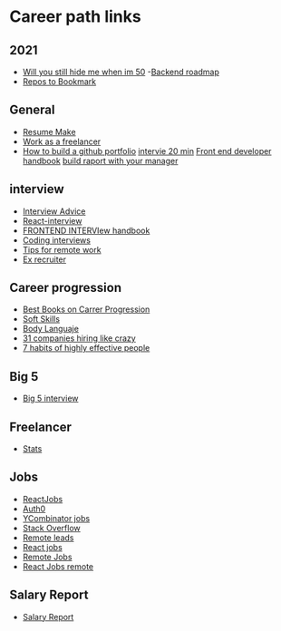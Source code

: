 # Career path links

## 2021
 - [Will you still hide me when im 50](https://betterprogramming.pub/will-you-still-hire-me-when-im-50-3d4c4d9df9a4)
 -[Backend roadmap](https://vittoriorivabella.medium.com/zero-to-hero-backend-developer-roadmap-2021-8b6985cfe2d)
- [Repos to Bookmark](https://towardsdatascience.com/top-10-github-repos-to-bookmark-right-now-b0bc62436ffc)
## General
- [Resume Make](https://resumake.io)
- [Work as a freelancer](https://www.reddit.com/r/webdev/comments/7uzgh9/web_developers_who_are_earning_as_freelancershow/)
- [How to build a github portfolio](https://www.reddit.com/r/iOSProgramming/comments/7xktdf/how_do_you_start_building_a_github_for_a_portfolio/)
[intervie 20 min](https://medium.freecodecamp.org/how-i-applied-lessons-learned-from-a-failed-technical-interview-to-get-5-job-offers-656fcf58034d)
[Front end developer handbook](https://www.reddit.com/r/javascript/comments/8b18y2/frontend_developer_handbook_2018_a_free_original/)
[build raport with your manager](https://hired.com/blog/candidates/effective-ways-to-build-rapport-manager/?utm_source=customerio&utm_medium=email&utm_campaign=(b2c)(m-all)(c_newsletter_20180322_not-onboarded_NA))


## interview
- [Interview Advice](https://www.reddit.com/r/reactjs/comments/7udohf/interview_advice/)
- [React-interview](https://github.com/Pau1fitz/react-interview)
- [FRONTEND INTERVIew handbook](https://github.com/yangshun/front-end-interview-handbook)
- [Coding interviews](https://github.com/yangshun/tech-interview-handbook)
- [Tips for remote work](https://www.reddit.com/r/jobs/comments/7xqdvt/tips_for_those_looking_for_remote_work_the/?st=1Z141Z3&sh=71c63940)
- [Ex recruiter](https://www.reddit.com/r/jobs/comments/7y8k6p/im_an_exrecruiter_for_some_of_the_top_companies/)

## Career progression
- [Best Books on Carrer Progression](https://www.reddit.com/r/cscareerquestions/comments/7k8tu1/best_books_on_software_engineer_career_progression/)
- [Soft Skills](https://jaxenter.com/6-most-useful-soft-skills-for-software-developers-125286.html)
- [Body Languaje](https://www.reddit.com/r/socialskills/comments/7ne3mk/the_power_of_eye_contact_my_experiences_since/)
- [31 companies hiring like crazy](https://www.glassdoor.com/blog/31-companies-hiring-like-crazy-in-the-new-year/?utm_source=newsletter&utm_medium=email&utm_content=31_comp_hiring_18&utm_campaign=jan18_us)
- [7 habits of highly effective people](https://www.reddit.com/r/Entrepreneur/comments/7ow56a/i_read_the_7_habits_of_highly_effective_people_so/)

## Big 5
- [Big 5 interview](https://www.reddit.com/r/cscareerquestions/comments/7v0lpc/guys_it_happened/)

## Freelancer
- [Stats]((https://medium.com/@dericksozo/should-you-still-do-remote-freelance-wordpress-development-heres-a-look-at-the-stats-e69f2f5585c1))

## Jobs
- [ReactJobs](https://react.42jobs.io) 
- [Auth0](auth0.com)
- [YCombinator jobs](https://news.ycombinator.com)
- [Stack Overflow]()
- [Remote leads](https://remoteleads.io/)
- [React jobs](https://www.react-jobs.com/location/United-States)
- [Remote Jobs](https://remoteok.io/)
- [React Jobs remote](https://react.42jobs.io/)

## Salary Report
- [Salary Report](https://hired.com/state-of-salaries-2018?utm_source=customerio&utm_medium=email&utm_campaign=(b2c)(m-all)(c_q12018_state-of-salaries_not-onboarded_NA))